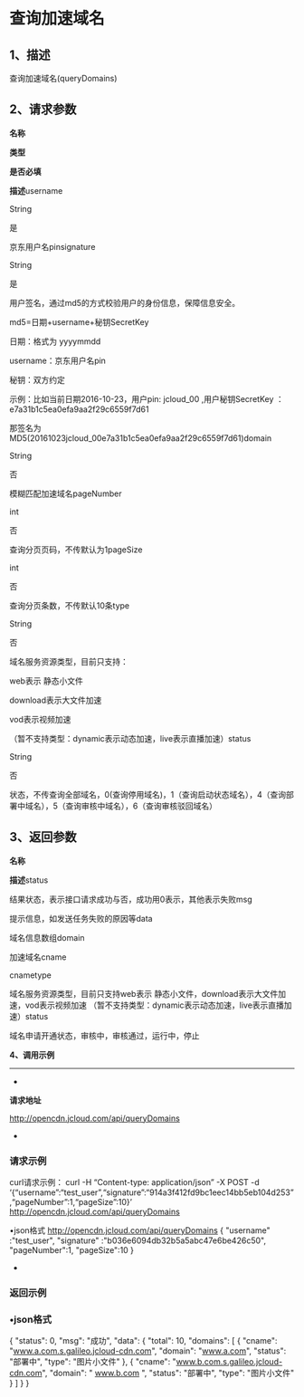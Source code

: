 # **查询加速域名**

## **1、描述**

查询加速域名(queryDomains)

## **2、请求参数**

**名称**

**类型**

**是否必填**

**描述**username

String

是

京东用户名pinsignature

String

是

用户签名，通过md5的方式校验用户的身份信息，保障信息安全。

md5=日期+username+秘钥SecretKey

日期：格式为 yyyymmdd

username：京东用户名pin

秘钥：双方约定

示例：比如当前日期2016-10-23，用户pin: jcloud_00 ,用户秘钥SecretKey ：e7a31b1c5ea0efa9aa2f29c6559f7d61

那签名为MD5(20161023jcloud_00e7a31b1c5ea0efa9aa2f29c6559f7d61)domain

String

否

模糊匹配加速域名pageNumber

int

否

查询分页页码，不传默认为1pageSize

int

否

查询分页条数，不传默认10条type

String

否

域名服务资源类型，目前只支持：

web表示 静态小文件

download表示大文件加速

vod表示视频加速

（暂不支持类型：dynamic表示动态加速，live表示直播加速）status

String

否

状态，不传查询全部域名，0(查询停用域名)，1（查询启动状态域名），4（查询部署中域名），5（查询审核中域名），6（查询审核驳回域名）

## **3、返回参数**

**名称**

**描述**status

结果状态，表示接口请求成功与否，成功用0表示，其他表示失败msg

提示信息，如发送任务失败的原因等data

域名信息数组domain

加速域名cname

cnametype

域名服务资源类型，目前只支持web表示 静态小文件，download表示大文件加速，vod表示视频加速 （暂不支持类型：dynamic表示动态加速，live表示直播加速）status

域名申请开通状态，审核中，审核通过，运行中，停止

**4、调用示例**

****

* 
**请求地址**

http://opencdn.jcloud.com/api/queryDomains

* 
### **请求示例**

curl请求示例：
curl -H “Content-type: application/json” -X POST -d ‘{“username”:“test_user”,“signature”:“914a3f412fd9bc1eec14bb5eb104d253”,“pageNumber”:1,“pageSize”:10}’ http://opencdn.jcloud.com/api/queryDomains

•json格式
http://opencdn.jcloud.com/api/queryDomains
{
"username" :"test_user",
"signature" :"b036e6094db32b5a5abc47e6be426c50",
"pageNumber":1,
"pageSize":10
}

* 
### **返回示例**

### •json格式

{
"status": 0,
"msg": "成功",
"data": {
"total": 10,
"domains": [
{
"cname": "www.a.com.s.galileo.jcloud-cdn.com",
"domain": "www.a.com",
"status": "部署中",
"type": "图片小文件"
},
{
"cname": "www.b.com.s.galileo.jcloud-cdn.com",
"domain": " www.b.com ",
"status": "部署中",
"type": "图片小文件"
}
]
}
}